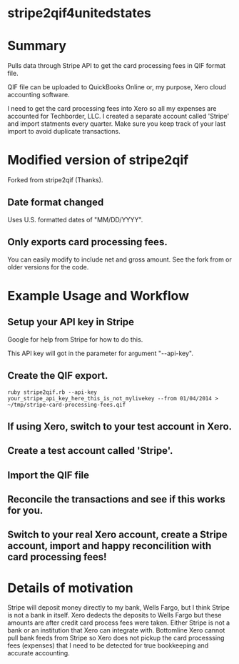 stripe2qif4unitedstates
=======================

# Summary

Pulls data through Stripe API to get the card processing fees in QIF format file.

QIF file can be uploaded to QuickBooks Online or, my purpose, Xero cloud accounting software.

I need to get the card processing fees into Xero so all my expenses are accounted for Techborder, LLC. I created a separate account called 'Stripe' and import statments every quarter. Make sure you keep track of your last import to avoid duplicate transactions.

# Modified version of stripe2qif

Forked from stripe2qif (Thanks).

## Date format changed

Uses U.S. formatted dates of "MM/DD/YYYY".

## Only exports card processing fees.

You can easily modify to include net and gross amount. See the fork from or older versions for the code.

# Example Usage and Workflow

## Setup your API key in Stripe

Google for help from Stripe for how to do this.

This API key will got in the parameter for argument "--api-key".


## Create the QIF export.

`ruby stripe2qif.rb --api-key your_stripe_api_key_here_this_is_not_mylivekey --from 01/04/2014 > ~/tmp/stripe-card-processing-fees.qif`

## If using Xero, switch to your test account in Xero.

## Create a test account called 'Stripe'.

## Import the QIF file

## Reconcile the transactions and see if this works for you.

## Switch to your real Xero account, create a Stripe account, import and happy reconcilition with card processing fees!

# Details of motivation

Stripe will deposit money directly to my bank, Wells Fargo, but I think Stripe is not a bank in itself. Xero dedects the deposits to Wells Fargo but these amounts are after credit card process fees were taken. Either Stripe is not a bank or an institution that Xero can integrate with. Bottomline Xero cannot pull bank feeds from Stripe so Xero does not pickup the card processsing fees (expenses) that I need to be detected for true bookkeeping and accurate accounting.
